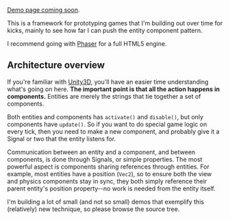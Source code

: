 [Demo page coming soon](http://vonwolfehaus.github.io/von-component/).

This is a framework for prototyping games that I'm building out over time for kicks, mainly to see how far I can push the entity component pattern.

I recommend going with [Phaser](https://github.com/photonstorm/phaser) for a full HTML5 engine.

## Architecture overview

If you're familiar with [Unity3D](http://unity3d.com/), you'll have an easier time understanding what's going on here. **The important point is that all the action happens in components.** Entities are merely the strings that tie together a set of components.

Both entities and components has `activate()` and `disable()`, but only components have `update()`. So if you want to do special game logic on every tick, then you need to make a new component, and probably give it a Signal or two that the entity listens for.

Communication between an entity and a component, and between components, is done through Signals, or simple properties. The most powerful aspect is components sharing references through entities. For example, most entities have a position (`Vec2`), so to ensure both the view and physics components stay in sync, they both simply reference their parent entity's position property--no work is needed from the entity itself.

I'm building a lot of small (and not so small) demos that exemplify this (relatively) new technique, so please browse the source tree.